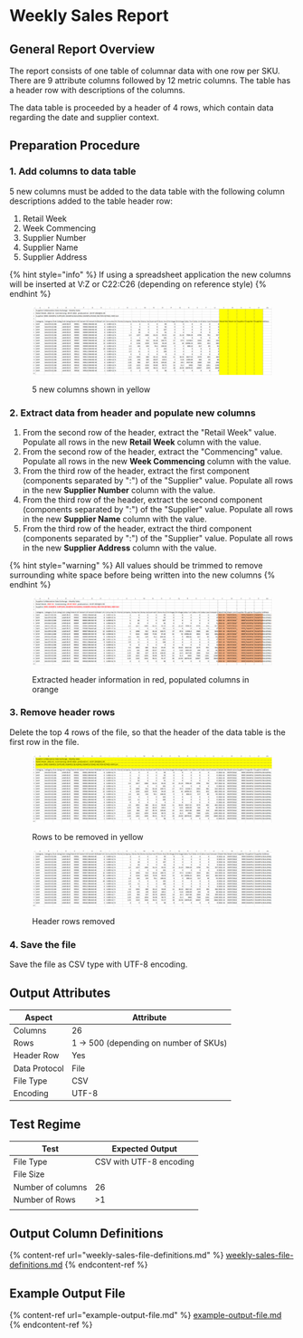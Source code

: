 # Weekly Sales Report

## General Report Overview

The report consists of one table of columnar data with one row per SKU. There are 9 attribute columns followed by 12 metric columns. The table has a header row with descriptions of the columns.

The data table is proceeded by a header of 4 rows, which contain data regarding the date and supplier context.&#x20;

## Preparation Procedure

### 1. Add columns to data table

5 new columns must be added to the data table with the following column descriptions added to the table header row:

1. Retail Week
2. Week Commencing
3. Supplier Number
4. Supplier Name
5. Supplier Address

{% hint style="info" %}
If using a spreadsheet application the new columns will be inserted at V:Z or C22:C26 (depending on reference style)
{% endhint %}

<figure><img src="../../.gitbook/assets/image (5).png" alt=""><figcaption><p>5 new columns shown in yellow</p></figcaption></figure>

### 2. Extract data from header and populate new columns

1. From the second row of the header, extract the "Retail Week" value.  Populate all rows in the new **Retail Week** column with the value.
2. From the second row of the header, extract the "Commencing" value.  Populate all rows in the new **Week Commencing** column with the value.
3. From the third row of the header, extract the first component (components separated by ":") of the "Supplier" value.  Populate all rows in the new **Supplier Number** column with the value.
4. From the third row of the header, extract the second component (components separated by ":") of the "Supplier" value.  Populate all rows in the new **Supplier Name** column with the value.
5. From the third row of the header, extract the third component (components separated by ":") of the "Supplier" value.  Populate all rows in the new **Supplier Address** column with the value.

{% hint style="warning" %}
All values should be trimmed to remove surrounding white space before being written into the new columns
{% endhint %}

<figure><img src="../../.gitbook/assets/image (3).png" alt=""><figcaption><p>Extracted header information in red, populated columns in orange</p></figcaption></figure>

### 3. Remove header rows

Delete the top 4 rows of the file, so that the header of the data table is the first row in the file.

<figure><img src="../../.gitbook/assets/image (1).png" alt=""><figcaption><p>Rows to be removed in yellow</p></figcaption></figure>

<figure><img src="../../.gitbook/assets/image (4).png" alt=""><figcaption><p>Header rows removed</p></figcaption></figure>

### 4. Save the file

Save the file as CSV type with UTF-8 encoding.

## Output Attributes

| Aspect        | Attribute                              |
| ------------- | -------------------------------------- |
| Columns       | 26                                     |
| Rows          | 1 -> 500 (depending on number of SKUs) |
| Header Row    | Yes                                    |
| Data Protocol | File                                   |
| File Type     | CSV                                    |
| Encoding      | UTF-8                                  |

## Test Regime

| Test              | Expected Output         |
| ----------------- | ----------------------- |
| File Type         | CSV with UTF-8 encoding |
| File Size         |                         |
| Number of columns | 26                      |
| Number of Rows    | >1                      |
|                   |                         |

## Output Column Definitions

{% content-ref url="weekly-sales-file-definitions.md" %}
[weekly-sales-file-definitions.md](weekly-sales-file-definitions.md)
{% endcontent-ref %}

## Example Output File

{% content-ref url="example-output-file.md" %}
[example-output-file.md](example-output-file.md)
{% endcontent-ref %}
